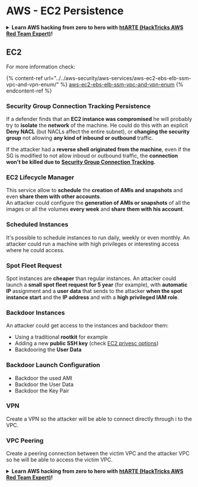 # AWS - EC2 Persistence

<details>

<summary><strong>Learn AWS hacking from zero to hero with</strong> <a href="https://training.hacktricks.xyz/courses/arte"><strong>htARTE (HackTricks AWS Red Team Expert)</strong></a><strong>!</strong></summary>

Other ways to support HackTricks:

* If you want to see your **company advertised in HackTricks** or **download HackTricks in PDF** Check the [**SUBSCRIPTION PLANS**](https://github.com/sponsors/carlospolop)!
* Get the [**official PEASS & HackTricks swag**](https://peass.creator-spring.com)
* Discover [**The PEASS Family**](https://opensea.io/collection/the-peass-family), our collection of exclusive [**NFTs**](https://opensea.io/collection/the-peass-family)
* **Join the** 💬 [**Discord group**](https://discord.gg/hRep4RUj7f) or the [**telegram group**](https://t.me/peass) or **follow** us on **Twitter** 🐦 [**@hacktricks_live**](https://twitter.com/hacktricks_live)**.**
* **Share your hacking tricks by submitting PRs to the** [**HackTricks**](https://github.com/carlospolop/hacktricks) and [**HackTricks Cloud**](https://github.com/carlospolop/hacktricks-cloud) github repos.

</details>

## EC2

For more information check:

{% content-ref url="../../aws-security/aws-services/aws-ec2-ebs-elb-ssm-vpc-and-vpn-enum/" %}
[aws-ec2-ebs-elb-ssm-vpc-and-vpn-enum](../../aws-security/aws-services/aws-ec2-ebs-elb-ssm-vpc-and-vpn-enum/)
{% endcontent-ref %}

### Security Group Connection Tracking Persistence

If a defender finds that an **EC2 instance was compromised** he will probably try to **isolate** the **network** of the machine. He could do this with an explicit **Deny NACL** (but NACLs affect the entire subnet), or **changing the security group** not allowing **any kind of inbound or outbound** traffic.

If the attacker had a **reverse shell originated from the machine**, even if the SG is modified to not allow inboud or outbound traffic, the **connection won't be killed due to** [**Security Group Connection Tracking**](https://docs.aws.amazon.com/AWSEC2/latest/UserGuide/security-group-connection-tracking.html)**.**

### EC2 Lifecycle Manager

This service allow to **schedule** the **creation of AMIs and snapshots** and even **share them with other accounts**.\
An attacker could configure the **generation of AMIs or snapshots** of all the images or all the volumes **every week** and **share them with his account**.

### Scheduled Instances

It's possible to schedule instances to run daily, weekly or even monthly. An attacker could run a machine with high privileges or interesting access where he could access.

### Spot Fleet Request

Spot instances are **cheaper** than regular instances. An attacker could launch a **small spot fleet request for 5 year** (for example), with **automatic IP** assignment and a **user data** that sends to the attacker **when the spot instance start** and the **IP address** and with a **high privileged IAM role**.

### Backdoor Instances

An attacker could get access to the instances and backdoor them:

* Using a traditional **rootkit** for example
* Adding a new **public SSH key** (check [EC2 privesc options](../../aws-security/aws-privilege-escalation/aws-ec2-privesc.md))
* Backdooring the **User Data**

### **Backdoor Launch Configuration**

* Backdoor the used AMI
* Backdoor the User Data
* Backdoor the Key Pair

### VPN

Create a VPN so the attacker will be able to connect directly through i to the VPC.

### VPC Peering

Create a peering connection between the victim VPC and the attacker VPC so he will be able to access the victim VPC.

<details>

<summary><strong>Learn AWS hacking from zero to hero with</strong> <a href="https://training.hacktricks.xyz/courses/arte"><strong>htARTE (HackTricks AWS Red Team Expert)</strong></a><strong>!</strong></summary>

Other ways to support HackTricks:

* If you want to see your **company advertised in HackTricks** or **download HackTricks in PDF** Check the [**SUBSCRIPTION PLANS**](https://github.com/sponsors/carlospolop)!
* Get the [**official PEASS & HackTricks swag**](https://peass.creator-spring.com)
* Discover [**The PEASS Family**](https://opensea.io/collection/the-peass-family), our collection of exclusive [**NFTs**](https://opensea.io/collection/the-peass-family)
* **Join the** 💬 [**Discord group**](https://discord.gg/hRep4RUj7f) or the [**telegram group**](https://t.me/peass) or **follow** us on **Twitter** 🐦 [**@hacktricks_live**](https://twitter.com/hacktricks_live)**.**
* **Share your hacking tricks by submitting PRs to the** [**HackTricks**](https://github.com/carlospolop/hacktricks) and [**HackTricks Cloud**](https://github.com/carlospolop/hacktricks-cloud) github repos.

</details>
